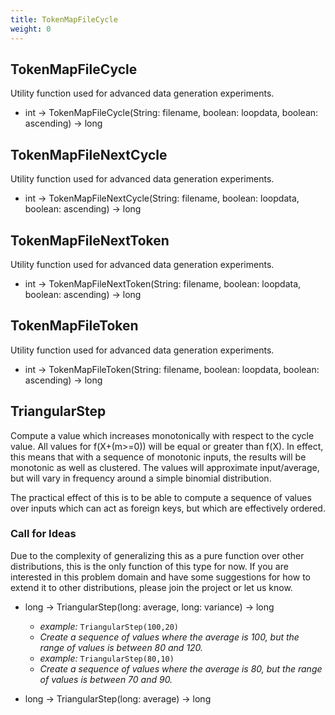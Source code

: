 ```yaml
---
title: TokenMapFileCycle
weight: 0
---
```

## TokenMapFileCycle

Utility function used for advanced data generation experiments.

- int -> TokenMapFileCycle(String: filename, boolean: loopdata, boolean: ascending) -> long

## TokenMapFileNextCycle

Utility function used for advanced data generation experiments.

- int -> TokenMapFileNextCycle(String: filename, boolean: loopdata, boolean: ascending) -> long

## TokenMapFileNextToken

Utility function used for advanced data generation experiments.

- int -> TokenMapFileNextToken(String: filename, boolean: loopdata, boolean: ascending) -> long

## TokenMapFileToken

Utility function used for advanced data generation experiments.

- int -> TokenMapFileToken(String: filename, boolean: loopdata, boolean: ascending) -> long

## TriangularStep

Compute a value which increases monotonically with respect to the cycle value.
All values for f(X+(m\>=0)) will be equal or greater than f(X). In effect, this
means that with a sequence of monotonic inputs, the results will be monotonic as
well as clustered. The values will approximate input/average, but will vary in frequency
around a simple binomial distribution.

The practical effect of this is to be able to compute a sequence of values
over inputs which can act as foreign keys, but which are effectively ordered.

### Call for Ideas

Due to the complexity of generalizing this as a pure function over other distributions,
this is the only function of this type for now. If you are interested in this problem
domain and have some suggestions for how to extend it to other distributions, please
join the project or let us know.

- long -> TriangularStep(long: average, long: variance) -> long
  - *example:* `TriangularStep(100,20)`
  - *Create a sequence of values where the average is 100, but the range of values is between 80 and 120.*
  - *example:* `TriangularStep(80,10)`
  - *Create a sequence of values where the average is 80, but the range of values is between 70 and 90.*

- long -> TriangularStep(long: average) -> long

